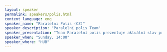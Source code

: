```yaml
---
layout: speaker
permalink: speakers/polis.html
content_language: eng
speaker_name: "Paralelni Polis (CZ)"
speaker_description: "Paralelní polis Team"
speaker_presentation: "Team Paralelní polis prezentuje aktuální stav projektu, dosažené cíle,actual state of project, achievements, fails, idea and challenges. Selected leaders of different projects will talk about their experience from the first year of Polis."
speaker_when: "Sunday, 14:00"
speaker_where: "HUB"
---
```

